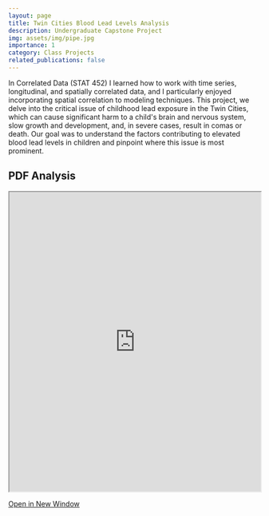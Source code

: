 ```yaml
---
layout: page
title: Twin Cities Blood Lead Levels Analysis
description: Undergraduate Capstone Project
img: assets/img/pipe.jpg
importance: 1
category: Class Projects
related_publications: false
---
```

In Correlated Data (STAT 452) I learned how to work with time series, longitudinal, and spatially correlated data, and I particularly enjoyed incorporating spatial correlation to modeling techniques. This project, we delve into the critical issue of childhood lead exposure in the Twin Cities, which can cause significant harm to a child's brain and nervous system, slow growth and development, and, in severe cases, result in comas or death. Our goal was to understand the factors contributing to elevated blood lead levels in children and pinpoint where this issue is most prominent.

## PDF Analysis

<iframe src="https://nickdididi.github.io/assets/pdf/CorrelatedData.pdf" width="100%" height="600px"></iframe>

[Open in New Window](https://nickdididi.github.io/assets/pdf/CorrelatedData.pdf)
